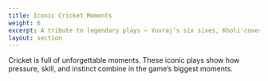 ```yaml
---
title: Iconic Cricket Moments
weight: 6
excerpt: A tribute to legendary plays — Yuvraj’s six sixes, Kholi'cover drive, and more.
layout: section
---
```


Cricket is full of unforgettable moments. These iconic plays show how pressure, skill, and instinct combine in the game’s biggest moments.
